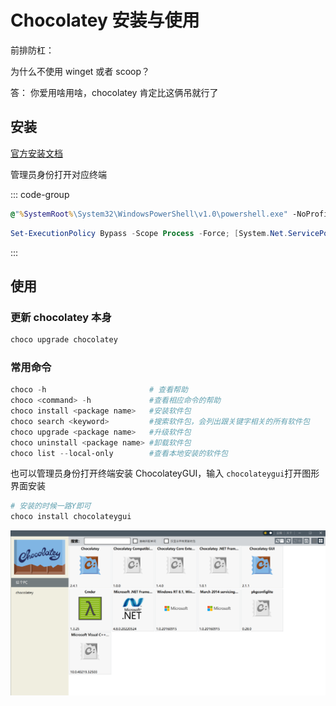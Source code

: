 # Chocolatey 安装与使用

前排防杠：

为什么不使用 winget 或者 scoop？

答： 你爱用啥用啥，chocolatey 肯定比这俩吊就行了

## 安装

[官方安装文档](https://docs.chocolatey.org/en-us/choco/setup/)

管理员身份打开对应终端

::: code-group

```cmd
@"%SystemRoot%\System32\WindowsPowerShell\v1.0\powershell.exe" -NoProfile -InputFormat None -ExecutionPolicy Bypass -Command "[System.Net.ServicePointManager]::SecurityProtocol = 3072; iex ((New-Object System.Net.WebClient).DownloadString('https://community.chocolatey.org/install.ps1'))" && SET "PATH=%PATH%;%ALLUSERSPROFILE%\chocolatey\bin"
```

```powershell
Set-ExecutionPolicy Bypass -Scope Process -Force; [System.Net.ServicePointManager]::SecurityProtocol = [System.Net.ServicePointManager]::SecurityProtocol -bor 3072; iex ((New-Object System.Net.WebClient).DownloadString('https://community.chocolatey.org/install.ps1'))
```

:::

## 使用

### 更新 chocolatey 本身

```powershell
choco upgrade chocolatey
```

### 常用命令

```powershell
choco -h                       # 查看帮助
choco <command> -h             #查看相应命令的帮助
choco install <package name>   #安装软件包
choco search <keyword>         #搜索软件包，会列出跟关键字相关的所有软件包
choco upgrade <package name>   #升级软件包
choco uninstall <package name> #卸载软件包
choco list --local-only        #查看本地安装的软件包
```

也可以管理员身份打开终端安装 ChocolateyGUI，输入 `chocolateygui`打开图形界面安装

```powershell
# 安装的时候一路Y即可
choco install chocolateygui
```

![1737917280947](image/Chocolatey安装与使用/1737917280947.png)
